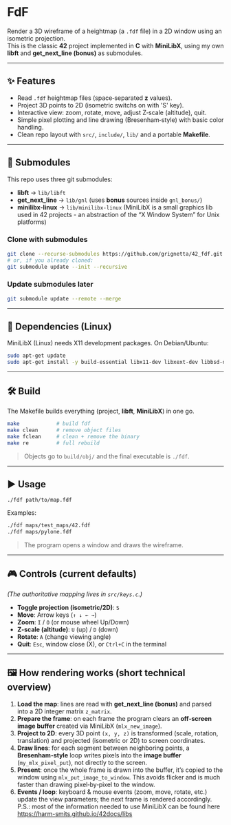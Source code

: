 # FdF

Render a 3D wireframe of a heightmap (a `.fdf` file) in a 2D window using an isometric projection.  
This is the classic **42** project implemented in **C** with **MiniLibX**, using my own **libft** and **get_next_line (bonus)** as submodules.

---

## ✨ Features

- Read `.fdf` heightmap files (space‑separated **z** values).
- Project 3D points to 2D (isometric switchs on with 'S' key).
- Interactive view: zoom, rotate, move, adjust Z‑scale (altitude), quit.
- Simple pixel plotting and line drawing (Bresenham‑style) with basic color handling.
- Clean repo layout with `src/`, `include/`, `lib/` and a portable **Makefile**.

---

## 🔌 Submodules

This repo uses three git submodules:

- **libft** → `lib/libft`  
- **get_next_line** → `lib/gnl` (uses **bonus** sources inside `gnl_bonus/`)  
- **minilibx-linux** → `lib/minilibx-linux` (MiniLibX is a small graphics lib used in 42 projects - an abstraction of the “X Window System” for Unix platforms)

### Clone with submodules

```bash
git clone --recurse-submodules https://github.com/grignetta/42_fdf.git fdf
# or, if you already cloned:
git submodule update --init --recursive
```

### Update submodules later

```bash
git submodule update --remote --merge
```

---

## 🧱 Dependencies (Linux)

MiniLibX (Linux) needs X11 development packages. On Debian/Ubuntu:

```bash
sudo apt-get update
sudo apt-get install -y build-essential libx11-dev libxext-dev libbsd-dev
```

---

## 🛠️ Build

The Makefile builds everything (project, **libft**, **MiniLibX**) in one go.

```bash
make            # build fdf
make clean      # remove object files
make fclean     # clean + remove the binary
make re         # full rebuild
```

> Objects go to `build/obj/` and the final executable is `./fdf`.

---

## ▶️ Usage

```
./fdf path/to/map.fdf
```
Examples:
```bash
./fdf maps/test_maps/42.fdf
./fdf maps/pylone.fdf
```

> The program opens a window and draws the wireframe.

---

## 🎮 Controls (current defaults)

*(The authoritative mapping lives in `src/keys.c`.)*

- **Toggle projection (isometric/2D)**: `S`
- **Move**: Arrow keys (`↑ ↓ ← →`)
- **Zoom**: `I` / `O` (or mouse wheel Up/Down)
- **Z‑scale (altitude)**: `U` (up) / `D` (down)
- **Rotate**: `A` (change viewing angle)
- **Quit**: `Esc`, window close (X), or `Ctrl+C` in the terminal

---

## 🖼️ How rendering works (short technical overview)

1. **Load the map**: lines are read with **get_next_line (bonus)** and parsed into a 2D integer matrix `z_matrix`.
2. **Prepare the frame**: on each frame the program clears an **off‑screen image buffer** created via MiniLibX (`mlx_new_image`).
3. **Project to 2D**: every 3D point `(x, y, z)` is transformed (scale, rotation, translation) and projected (isometric or 2D) to screen coordinates.
4. **Draw lines**: for each segment between neighboring points, a **Bresenham‑style** loop writes pixels into the **image buffer** (`my_mlx_pixel_put`), not directly to the screen.
5. **Present**: once the whole frame is drawn into the buffer, it’s copied to the window using `mlx_put_image_to_window`. This avoids flicker and is much faster than drawing pixel‑by‑pixel to the window.
6. **Events / loop**: keyboard & mouse events (zoom, move, rotate, etc.) update the view parameters; the next frame is rendered accordingly.
P.S.: most of the information needed to use MiniLibX can be found here https://harm-smits.github.io/42docs/libs
